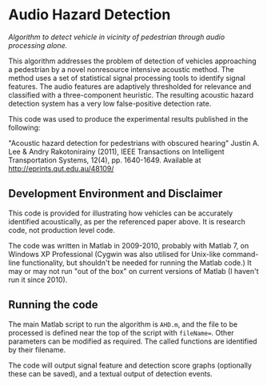 # Audio Hazard Detection

_Algorithm to detect vehicle in vicinity of pedestrian through audio processing alone._

This algorithm addresses the problem of detection of vehicles approaching a pedestrian
by a novel nonresource intensive acoustic method. The method uses a set of
statistical signal processing tools to identify signal features. The audio features
are adaptively thresholded for relevance and classified with a three-component heuristic.
The resulting acoustic hazard detection system has a very low false-positive detection rate.

This code was used to produce the experimental results published in the following:

"Acoustic hazard detection for pedestrians with obscured hearing"
Justin A. Lee & Andry Rakotonirainy (2011),
IEEE Transactions on Intelligent Transportation Systems, 12(4), pp. 1640-1649.
Available at <http://eprints.qut.edu.au/48109/>

## Development Environment and Disclaimer

This code is provided for illustrating how vehicles can be accurately identified acoustically,
as per the referenced paper above. It is research code, not production level code.

The code was written in Matlab in 2009-2010, probably with Matlab 7, on Windows XP Professional
(Cygwin was also utilised for Unix-like command-line functionality, but shouldn't be needed for
running the Matlab code.) It may or may not run "out of the box" on current versions of Matlab
(I haven't run it since 2010).


## Running the code

The main Matlab script to run the algorithm is `AHD.m`, and the file to be processed is defined
near the top of the script with `fileName=`. Other parameters can be modified as required.
The called functions are identified by their filename.

The code will output signal feature and detection score graphs (optionally these can be saved),
and a textual output of detection events.
